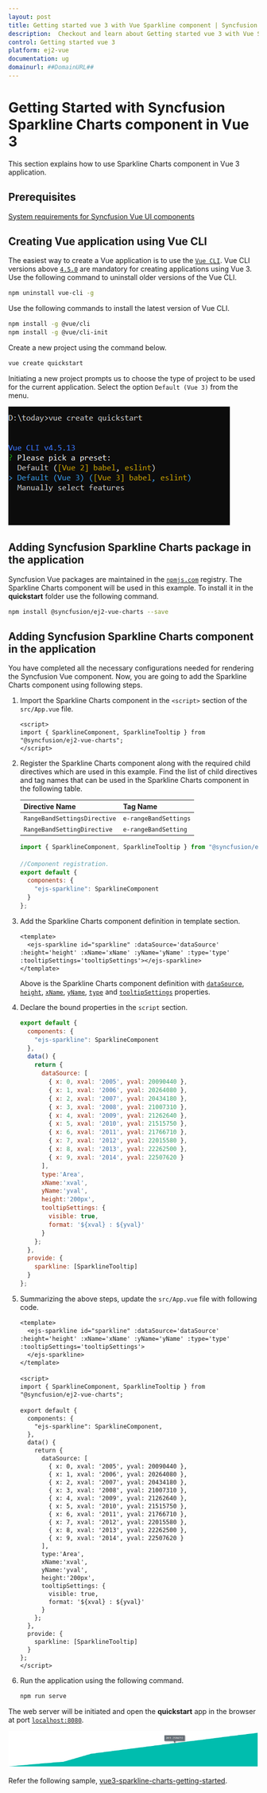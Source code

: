 ```yaml
---
layout: post
title: Getting started vue 3 with Vue Sparkline component | Syncfusion
description:  Checkout and learn about Getting started vue 3 with Vue Sparkline component of Syncfusion Essential JS 2 and more details.
control: Getting started vue 3 
platform: ej2-vue
documentation: ug
domainurl: ##DomainURL##
---
```


# Getting Started with Syncfusion Sparkline Charts component in Vue 3

This section explains how to use Sparkline Charts component in Vue 3 application.

## Prerequisites

[System requirements for Syncfusion Vue UI components](https://ej2.syncfusion.com/vue/documentation/system-requirements/)

## Creating Vue application using Vue CLI

The easiest way to create a Vue application is to use the [`Vue CLI`](https://github.com/vuejs/vue-cli). Vue CLI versions above [`4.5.0`](https://v3.vuejs.org/guide/migration/introduction.html#vue-cli) are mandatory for creating applications using Vue 3. Use the following command to uninstall older versions of the Vue CLI.

```bash
npm uninstall vue-cli -g
```

Use the following commands to install the latest version of Vue CLI.

```bash
npm install -g @vue/cli
npm install -g @vue/cli-init
```

Create a new project using the command below.

```bash
vue create quickstart
```

Initiating a new project prompts us to choose the type of project to be used for the current application. Select the option `Default (Vue 3)` from the menu.

![Vue 3 Terminal](./images/vue3-terminal.png)

## Adding Syncfusion Sparkline Charts package in the application

Syncfusion Vue packages are maintained in the [`npmjs.com`](https://www.npmjs.com/~syncfusionorg) registry. The Sparkline Charts component will be used in this example. To install it in the **quickstart** folder use the following command.

```bash
npm install @syncfusion/ej2-vue-charts --save
```

## Adding Syncfusion Sparkline Charts component in the application

You have completed all the necessary configurations needed for rendering the Syncfusion Vue component. Now, you are going to add the Sparkline Charts component using following steps.

1. Import the Sparkline Charts component in the `<script>` section of the `src/App.vue` file.

    ```
    <script>
    import { SparklineComponent, SparklineTooltip } from "@syncfusion/ej2-vue-charts";
    </script>
    ```

2. Register the Sparkline Charts component along with the required child directives which are used in this example. Find the list of child directives and tag names that can be used in the Sparkline Charts component in the following table.

    | Directive Name   | Tag Name    |
    |------------------|-------------|
    | `RangeBandSettingsDirective` | `e-rangeBandSettings` |
    | `RangeBandSettingDirective`  | `e-rangeBandSetting`  |

    ```js
    import { SparklineComponent, SparklineTooltip } from "@syncfusion/ej2-vue-charts";

    //Component registration.
    export default {
      components: {
        "ejs-sparkline": SparklineComponent
      }
    };
    ```

3. Add the Sparkline Charts component definition in template section.

    ```
    <template>
      <ejs-sparkline id="sparkline" :dataSource='dataSource' :height='height' :xName='xName' :yName='yName' :type='type' :tooltipSettings='tooltipSettings'></ejs-sparkline>
    </template>
    ```

    Above is the Sparkline Charts component definition with [`dataSource`](https://ej2.syncfusion.com/vue/documentation/api/sparkline/#datasource), [`height`](https://ej2.syncfusion.com/vue/documentation/api/sparkline/#height), [`xName`](https://ej2.syncfusion.com/vue/documentation/api/sparkline/#xname), [`yName`](https://ej2.syncfusion.com/vue/documentation/api/sparkline/#yname), [`type`](https://ej2.syncfusion.com/vue/documentation/api/sparkline/#type) and [`tooltipSettings`](https://ej2.syncfusion.com/vue/documentation/api/sparkline/#tooltipsettings) properties.

4. Declare the bound properties in the `script` section.

    ```js
    export default {
      components: {
        "ejs-sparkline": SparklineComponent
      },
      data() {
        return {
          dataSource: [
            { x: 0, xval: '2005', yval: 20090440 },
            { x: 1, xval: '2006', yval: 20264080 },
            { x: 2, xval: '2007', yval: 20434180 },
            { x: 3, xval: '2008', yval: 21007310 },
            { x: 4, xval: '2009', yval: 21262640 },
            { x: 5, xval: '2010', yval: 21515750 },
            { x: 6, xval: '2011', yval: 21766710 },
            { x: 7, xval: '2012', yval: 22015580 },
            { x: 8, xval: '2013', yval: 22262500 },
            { x: 9, xval: '2014', yval: 22507620 }
          ],
          type:'Area',
          xName:'xval',
          yName:'yval',
          height:'200px',
          tooltipSettings: {
            visible: true,
            format: '${xval} : ${yval}'
          }
        };
      },
      provide: {
        sparkline: [SparklineTooltip]
      }
    };
    ```

5. Summarizing the above steps, update the `src/App.vue` file with following code.

    ```
    <template>
      <ejs-sparkline id="sparkline" :dataSource='dataSource' :height='height' :xName='xName' :yName='yName' :type='type' :tooltipSettings='tooltipSettings'>
      </ejs-sparkline>
    </template>

    <script>
    import { SparklineComponent, SparklineTooltip } from "@syncfusion/ej2-vue-charts";

    export default {
      components: {
        "ejs-sparkline": SparklineComponent,
      },
      data() {
        return {
          dataSource: [
            { x: 0, xval: '2005', yval: 20090440 },
            { x: 1, xval: '2006', yval: 20264080 },
            { x: 2, xval: '2007', yval: 20434180 },
            { x: 3, xval: '2008', yval: 21007310 },
            { x: 4, xval: '2009', yval: 21262640 },
            { x: 5, xval: '2010', yval: 21515750 },
            { x: 6, xval: '2011', yval: 21766710 },
            { x: 7, xval: '2012', yval: 22015580 },
            { x: 8, xval: '2013', yval: 22262500 },
            { x: 9, xval: '2014', yval: 22507620 }
          ],
          type:'Area',
          xName:'xval',
          yName:'yval',
          height:'200px',
          tooltipSettings: {
            visible: true,
            format: '${xval} : ${yval}'
          }
        };
      },
      provide: {
        sparkline: [SparklineTooltip]
      }
    };
    </script>
    ```

6. Run the application using the following command.

    ```bash
    npm run serve
    ```

The web server will be initiated and open the **quickstart** app in the browser at port [`localhost:8080`](http://localhost:8080/).

![Output](./images/vue3-sparkline-charts-demo.png)

Refer the following sample, [vue3-sparkline-charts-getting-started](https://github.com/SyncfusionExamples/vue3-sparkline-charts-getting-started).